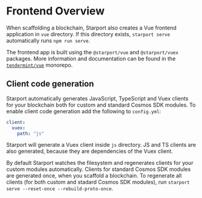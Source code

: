 # Frontend Overview

When scaffolding a blockchain, Starport also creates a Vue frontend application in `vue` directory. If this directory exists, `starport serve` automatically runs `npm run serve`.

The frontend app is built using the `@starport/vue` and `@starport/vuex` packages. More information and documentation can be found in the [`tendermint/vue`](https://github.com/tendermint/vue) monorepo.

## Client code generation

Starport automatically generates JavaScript, TypeScript and Vuex clients for your blockchain both for custom and standard Cosmos SDK modules. To enable client code generation add the following to `config.yml`:

```yaml
client:
  vuex:
    path: "js"
```

Starport will generate a Vuex client inside `js` directory. JS and TS clients are also generated, because they are dependencies of the Vuex client.

By default Starport watches the filesystem and regenerates clients for your custom modules automatically. Clients for standard Cosmos SDK modules are generated once, when you scaffold a blockchain. To regenerate all clients (for both custom and stadard Cosmos SDK modules), run `starport serve --reset-once --rebuild-proto-once`.
